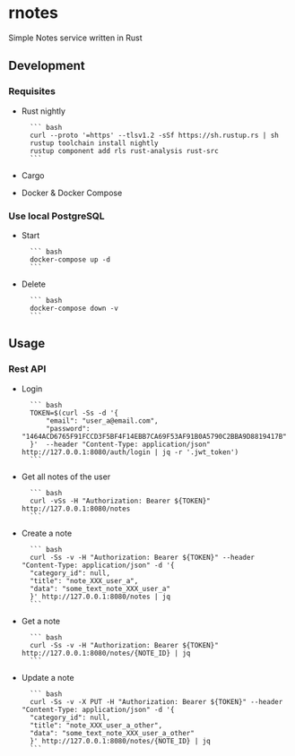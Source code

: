 # rnotes

Simple Notes service written in Rust

## Development

### Requisites

- Rust nightly

        ``` bash
        curl --proto '=https' --tlsv1.2 -sSf https://sh.rustup.rs | sh
        rustup toolchain install nightly
        rustup component add rls rust-analysis rust-src
        ```

- Cargo
- Docker & Docker Compose

### Use local PostgreSQL

- Start

        ``` bash
        docker-compose up -d
        ```

- Delete

        ``` bash
        docker-compose down -v
        ```

## Usage

### Rest API

- Login

        ``` bash
        TOKEN=$(curl -Ss -d '{
            "email": "user_a@email.com",
            "password": "1464ACD6765F91FCCD3F5BF4F14EBB7CA69F53AF91B0A5790C2BBA9D8819417B"
        }'  --header "Content-Type: application/json" http://127.0.0.1:8080/auth/login | jq -r '.jwt_token')
        ```

- Get all notes of the user

        ``` bash
        curl -vSs -H "Authorization: Bearer ${TOKEN}" http://127.0.0.1:8080/notes
        ```

- Create a note

        ``` bash
        curl -Ss -v -H "Authorization: Bearer ${TOKEN}" --header "Content-Type: application/json" -d '{
        "category_id": null,
        "title": "note_XXX_user_a",
        "data": "some_text_note_XXX_user_a"
        }' http://127.0.0.1:8080/notes | jq
        ```

- Get a note

        ``` bash
        curl -Ss -v -H "Authorization: Bearer ${TOKEN}" http://127.0.0.1:8080/notes/{NOTE_ID} | jq
        ```

- Update a note

        ``` bash
        curl -Ss -v -X PUT -H "Authorization: Bearer ${TOKEN}" --header "Content-Type: application/json" -d '{
        "category_id": null,
        "title": "note_XXX_user_a_other",
        "data": "some_text_note_XXX_user_a_other"
        }' http://127.0.0.1:8080/notes/{NOTE_ID} | jq
        ```
